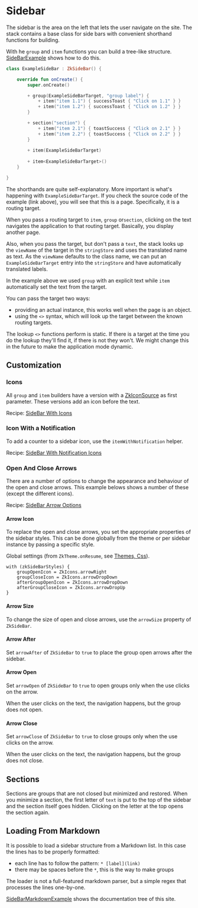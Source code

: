 # Sidebar

The sidebar is the area on the left that lets the user navigate on the site. The stack contains a base class for side
bars with convenient shorthand functions for building.

With he `group` and `item` functions you can build a tree-like structure.
[SideBarExample](/lib/examples/src/jsMain/kotlin/zakadabar/lib/examples/frontend/sidebar/SideBarExample.kt)
shows how to do this.

```kotlin
class ExampleSideBar : ZkSideBar() {

    override fun onCreate() {
        super.onCreate()

        + group(ExampleSideBarTarget, "group label") {
            + item("item 1.1") { successToast { "Click on 1.1" } }
            + item("item 1.2") { successToast { "Click on 1.2" } }
        }

        + section("section") {
            + item("item 2.1") { toastSuccess { "Click on 2.1" } }
            + item("item 2.2") { toastSuccess { "Click on 2.2" } }
        }
        
        + item(ExampleSideBarTarget)
      
        + item<ExampleSideBarTarget>()
    }

}
```

<div data-zk-enrich="SideBarExample"></div>

The shorthands are quite self-explanatory. More important is what's happening with `ExampleSideBarTarget`. If you check
the source code of the example (link above), you will see that this is a page. Specifically, it is a routing target.

When you pass a routing target to `item`, `group` or`section`, clicking on the text navigates the application to that 
routing target. Basically, you display another page.

Also, when you pass the target, but don't pass a `text`, the stack looks up the `viewName` of the target in
the `stringStore` and uses the translated name as text. As the `viewName` defaults to the class name, we can put
an `ExampleSideBarTarget` entry into the `stringStore` and have automatically translated labels.

In the example above we used `group` with an explicit text while `item` automatically set the text from the target.

You can pass the target two ways: 

- providing an actual instance, this works well when the page is an object.
- using the `<>` syntax, which will look up the target between the known routing targets.

<div data-zk-enrich="Note" data-zk-flavour="Info" data-zk-title="Static Lookup">

The lookup `<>` functions perform is static. If there is a target at the time you
do the lookup they'll find it, if there is not they won't. We might change this
in the future to make the application mode dynamic.

</div>

## Customization

### Icons

All `group` and `item` builders have a version with a [ZkIconSource](/core/core/src/jsMain/kotlin/zakadabar/core/resource/ZkIconSource.kt)
as first parameter. These versions add an icon before the text.

Recipe: [SideBar With Icons](/doc/cookbook/browser/sidebar/icons/recipe.md)

<div data-zk-enrich="SideBarWithIcons"></div>

### Icon With a Notification

To add a counter to a sidebar icon, use the `itemWithNotification` helper.

<div data-zk-enrich="SideBarWithNotificationIcons"></div>

Recipe: [SideBar With Notification Icons](/doc/cookbook/browser/sidebar/icons/recipe.md)

### Open And Close Arrows

There are a number of options to change the appearance and behaviour of the open and close arrows.
This example belows shows a number of these (except the different icons).

<div data-zk-enrich="SideBarCombinedExample"></div>

Recipe: [SideBar Arrow Options](/doc/cookbook/browser/sidebar/arrows/recipe.md)

#### Arrow Icon

To replace the open and close arrows, you set the appropriate properties of the sidebar styles.
This can be done globally from the theme or per sidebar instance by passing a specific style.

Global settings (from `ZkTheme.onResume`, see [Themes, Css](../structure/ThemesCss.md)).

```text
with (zkSideBarStyles) {
    groupOpenIcon = ZkIcons.arrowRight
    groupCloseIcon = ZkIcons.arrowDropDown
    afterGroupOpenIcon = ZkIcons.arrowDropDown
    afterGroupCloseIcon = ZkIcons.arrowDropUp
}
```

#### Arrow Size

To change the size of open and close arrows, use the `arrowSize` property of `ZkSideBar`.

#### Arrow After

Set `arrowAfter` of `ZkSideBar` to `true` to place the group open arrows after the sidebar.

#### Arrow Open

Set `arrowOpen` of `ZkSideBar` to `true` to open groups only when the use clicks on the arrow.

When the user clicks on the text, the navigation happens, but the group does not open.

#### Arrow Close

Set `arrowClose` of `ZkSideBar` to `true` to close groups only when the use clicks on the arrow.

When the user clicks on the text, the navigation happens, but the group does not close.

## Sections

Sections are groups that are not closed but minimized and restored. When you minimize a section, the first
letter of `text` is put to the top of the sidebar and the section itself goes hidden. Clicking on the
letter at the top opens the section again.

## Loading From Markdown

It is possible to load a sidebar structure from a Markdown list. In this case the lines has to be properly formatted:

* each line has to follow the pattern: `* [label](link)`
* there may be spaces before the `*`, this is the way to make groups

The loader is not a full-featured markdown parser, but a simple regex that processes the lines one-by-one.

[SideBarMarkdownExample](/lib/examples/src/jsMain/kotlin/zakadabar/lib/examples/frontend/sidebar/SideBarMarkdownExample.kt)
shows the documentation tree of this site.

<div data-zk-enrich="SideBarMarkdownExample"></div>